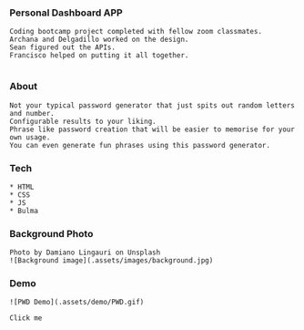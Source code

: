 ### Personal Dashboard APP
```
Coding bootcamp project completed with fellow zoom classmates.
Archana and Delgadillo worked on the design.
Sean figured out the APIs.
Francisco helped on putting it all together.


```

### About
```
Not your typical password generator that just spits out random letters and number.
Configurable results to your liking.
Phrase like password creation that will be easier to memorise for your own usage.
You can even generate fun phrases using this password generator.
```

### Tech
```
* HTML
* CSS
* JS
* Bulma 

```

### Background Photo
```
Photo by Damiano Lingauri on Unsplash
![Background image](.assets/images/background.jpg)
```

### Demo
```
![PWD Demo](.assets/demo/PWD.gif)

Click me
```